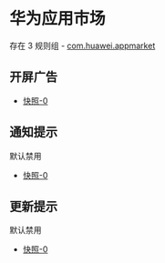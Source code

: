 # 华为应用市场

存在 3 规则组 - [com.huawei.appmarket](/src/apps/com.huawei.appmarket.ts)

## 开屏广告

- [快照-0](https://i.gkd.li/i/16114723)

## 通知提示

默认禁用

- [快照-0](https://i.gkd.li/import/13807002)

## 更新提示

默认禁用

- [快照-0](https://i.gkd.li/import/13228520)
